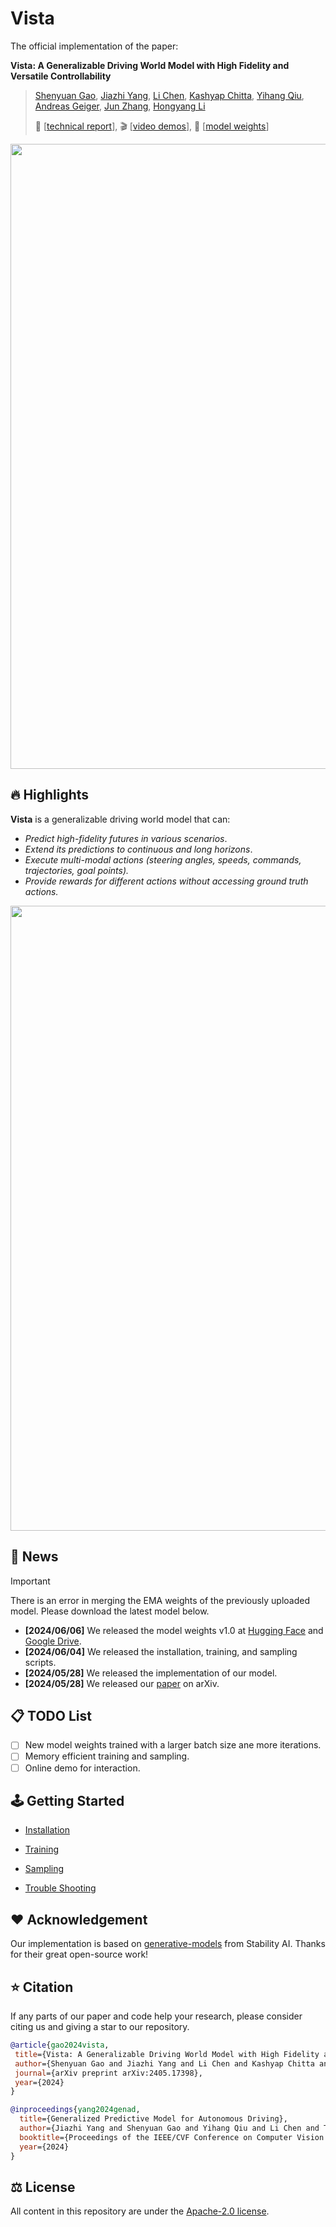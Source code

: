 # Vista

The official implementation of the paper:

**Vista: A Generalizable Driving World Model with High Fidelity and Versatile Controllability**

>  [Shenyuan Gao](https://github.com/Little-Podi), [Jiazhi Yang](https://scholar.google.com/citations?user=Ju7nGX8AAAAJ&hl=en), [Li Chen](https://scholar.google.com/citations?user=ulZxvY0AAAAJ&hl=en), [Kashyap Chitta](https://kashyap7x.github.io/), [Yihang Qiu](https://scholar.google.com/citations?user=qgRUOdIAAAAJ&hl=en), [Andreas Geiger](https://www.cvlibs.net/), [Jun Zhang](https://eejzhang.people.ust.hk/), [Hongyang Li](https://lihongyang.info/)
>
> 📜 [[technical report](https://arxiv.org/abs/2405.17398)], 🎬 [[video demos](https://vista-demo.github.io/)], 🤗 [[model weights](https://huggingface.co/OpenDriveLab/Vista)]

<div id="top" align="center">
<p align="center">
<img src="assets/teaser.gif" width="1000px" >
</p>
</div>

## 🔥 Highlights

**Vista** is a generalizable driving world model that can:

- *Predict high-fidelity futures in various scenarios*.
- *Extend its predictions to continuous and long horizons*.
- *Execute multi-modal actions (steering angles, speeds, commands, trajectories, goal points).*
- *Provide rewards for different actions without accessing ground truth actions.*

<div id="top" align="center">
<p align="center">
<img src="assets/overview.png" width="1000px" >
</p>
</div>

## 📢 News

> [!IMPORTANT]
> There is an error in merging the EMA weights of the previously uploaded model. Please download the latest model below.

- **[2024/06/06]** We released the model weights v1.0 at [Hugging Face](https://huggingface.co/OpenDriveLab/Vista/blob/main/vista.safetensors) and [Google Drive](https://drive.google.com/file/d/1bCM7XLDquRqnnpauQAK5j1jP-n0y1ama/view).
- **[2024/06/04]** We released the installation, training, and sampling scripts.
- **[2024/05/28]** We released the implementation of our model.
- **[2024/05/28]** We released our [paper](https://arxiv.org/abs/2405.17398) on arXiv.

## 📋 TODO List

- [ ] New model weights trained with a larger batch size ane more iterations.
- [ ] Memory efficient training and sampling.
- [ ] Online demo for interaction.

## 🕹️ Getting Started

- [Installation](https://github.com/OpenDriveLab/Vista/blob/main/docs/INSTALL.md)

- [Training](https://github.com/OpenDriveLab/Vista/blob/main/docs/TRAINING.md)

- [Sampling](https://github.com/OpenDriveLab/Vista/blob/main/docs/SAMPLING.md)

- [Trouble Shooting](https://github.com/OpenDriveLab/Vista/blob/main/docs/ISSUES.md)

## ❤️ Acknowledgement

Our implementation is based on [generative-models](https://github.com/Stability-AI/generative-models) from Stability AI. Thanks for their great open-source work!

## ⭐ Citation

If any parts of our paper and code help your research, please consider citing us and giving a star to our repository.

```bibtex
@article{gao2024vista,
 title={Vista: A Generalizable Driving World Model with High Fidelity and Versatile Controllability}, 
 author={Shenyuan Gao and Jiazhi Yang and Li Chen and Kashyap Chitta and Yihang Qiu and Andreas Geiger and Jun Zhang and Hongyang Li},
 journal={arXiv preprint arXiv:2405.17398},
 year={2024}
}

@inproceedings{yang2024genad,
  title={Generalized Predictive Model for Autonomous Driving},
  author={Jiazhi Yang and Shenyuan Gao and Yihang Qiu and Li Chen and Tianyu Li and Bo Dai and Kashyap Chitta and Penghao Wu and Jia Zeng and Ping Luo and Jun Zhang and Andreas Geiger and Yu Qiao and Hongyang Li},
  booktitle={Proceedings of the IEEE/CVF Conference on Computer Vision and Pattern Recognition (CVPR)},
  year={2024}
}
```

## ⚖️ License

All content in this repository are under the [Apache-2.0 license](https://www.apache.org/licenses/LICENSE-2.0).
